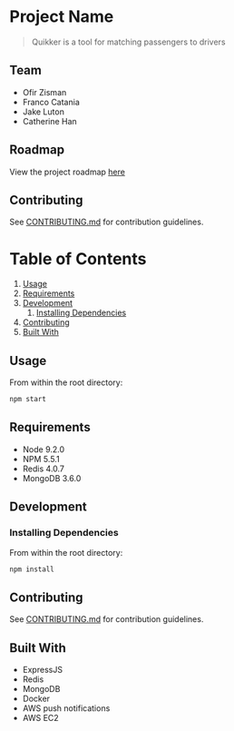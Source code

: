 # Project Name

> Quikker is a tool for matching passengers to drivers

## Team

* Ofir Zisman
* Franco Catania
* Jake Luton
* Catherine Han

## Roadmap

View the project roadmap [here](LINK_TO_DOC)

## Contributing

See [CONTRIBUTING.md](CONTRIBUTING.md) for contribution guidelines.

# Table of Contents

1. [Usage](#Usage)
1. [Requirements](#requirements)
1. [Development](#development)
   1. [Installing Dependencies](#installing-dependencies)
1. [Contributing](#contributing)
1. [Built With](#built-with)	

## Usage

From within the root directory:

```sh
npm start
```

## Requirements

* Node 9.2.0
* NPM 5.5.1
* Redis 4.0.7
* MongoDB 3.6.0 

## Development

### Installing Dependencies

From within the root directory:

```sh
npm install
```
## Contributing

See [CONTRIBUTING.md](CONTRIBUTING.md) for contribution guidelines.

## Built With

* ExpressJS
* Redis
* MongoDB
* Docker
* AWS push notifications
* AWS EC2

